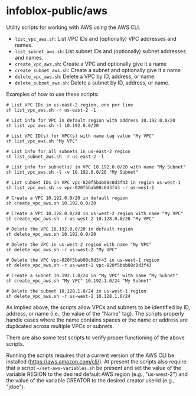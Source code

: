 # infoblox-public/aws

Utility scripts for working with AWS using the AWS CLI.

* `list_vpc_aws.sh`: List VPC IDs and (optionally) VPC addresses and
  names.
* `list_subnet_aws.sh`: List subnet IDs and (optionally) subnet
  addresses and names.
* `create_vpc_aws.sh`: Create a VPC and optionally give it a name
* `create_subnet_aws.sh`: Create a subnet and optionally give it a name
* `delete_vpc_aws.sh`: Delete a VPC by ID, address, or name.
* `delete_subnet_aws.sh`: Delete a subnet by ID, address, or name.

Examples of how to use these scripts:

    # List VPC IDs in us-east-2 region, one per line
    sh list_vpc_aws.sh -r us-east-2 -1

    # List info for VPC in default region with address 10.192.0.0/20
    sh list_vpc_aws.sh -l 10.192.0.0/20

    # List VPC ID(s) for VPC(s) with name tag value "My VPC"
    sh list_vpc_aws.sh "My VPC"

    # List info for all subnets in us-east-2 region
    sh list_subnet_aws.sh -r us-east-2 -l

    # List info for subnet(s) in VPC 10.192.0.0/20 with name "My Subnet"
    sh list_vpc_aws.sh -l -v 10.192.0.0/20 "My Subnet"

    # List subnet IDs in VPC vpc-020f5bab08c0d3f43 in region us-west-1
    sh list_vpc_aws.sh -v vpc-020f5bab08c0d3f43 -r us-west-1

    # Create a VPC 10.192.0.0/20 in default region
    sh create_vpc_aws.sh 10.192.0.0/20

    # Create a VPC 10.128.0.0/20 in us-west-2 region with name "My VPC"
    sh create_vpc_aws.sh -r us-west-2 10.128.0.0/20 "My VPC"

    # Delete the VPC 10.192.0.0/20 in default region
    sh delete_vpc_aws.sh 10.192.0.0/20

    # Delete the VPC in us-west-2 region with name "My VPC"
    sh delete_vpc_aws.sh -r us-west-2 "My VPC"

    # Delete the VPC vpc-020f5bab08c0d3f43 in us-west-1 region
    sh delete_vpc_aws.sh -r us-west-1 vpc-020f5bab08c0d3f43

    # Create a subnet 10.192.1.0/24 in "My VPC" with name "My Subnet"
    sh create_vpc_aws.sh "My VPC" 10.192.1.0/24 "My Subnet"

    # Delete the subnet 10.128.1.0/24 in us-west-1 region
    sh delete_vpc_aws.sh -r us-west-1 10.128.1.0/24

As implied above, the scripts allow VPCs and subnets to be identified
by ID, address, or name (i.e., the value of the "Name" tag). The
scripts properly handle cases where the name contains spaces or the
name or address are duplicated across multiple VPCs or subnets.

There are also some test scripts to verify proper functioning of the
above scripts.

Running the scripts requires that a current version of the AWS CLI be
installed (<https://aws.amazon.com/cli/>). At present the scripts also
require that a script `~/set-aws-variables.sh` be present and set the
value of the variable REGION to the desired default AWS region (e.g.,
"us-west-2") and the value of the variable CREATOR to the desired
creator userid (e.g., "jdoe").
